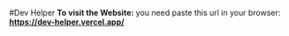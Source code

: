 #Dev Helper
**To visit the Website:**
you need paste this url in your browser: **https://dev-helper.vercel.app/**